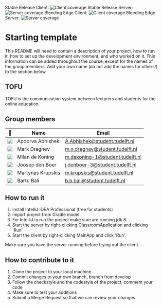Stable Release Client: ![Client coverage](https://gitlab.ewi.tudelft.nl/cse1105/2020-2021/team-repositories/oopp-group-54/repository-template/badges/master/coverage.svg?job=client-test)
Stable Release Server: ![Server coverage](https://gitlab.ewi.tudelft.nl/cse1105/2020-2021/team-repositories/oopp-group-54/repository-template/badges/master/coverage.svg?job=server-test)
Bleeding Edge Client: ![Client coverage](https://gitlab.ewi.tudelft.nl/cse1105/2020-2021/team-repositories/oopp-group-54/repository-template/badges/develop/coverage.svg?job=client-test)
Bleeding Edge Server: ![Server coverage](https://gitlab.ewi.tudelft.nl/cse1105/2020-2021/team-repositories/oopp-group-54/repository-template/badges/develop/coverage.svg?job=server-test)


# Starting template

This README will need to contain a description of your project, how to run it, how to set up the development environment, and who worked on it.
This information can be added throughout the course, except for the names of the group members.
Add your own name (do not add the names for others!) to the section below.

## TOFU
TOFU is the communication system between lecturers and students for the online education.

## Group members

| 📸 | Name | Email |
|---|---|---|
| ![](https://eu.ui-avatars.com/api/?name=AA&length=3&size=50&color=FFF&background=0D8ABC&font-size=0.325) | Apoorva Abhishek | A.Abhishek@student.tudelft.nl |
| ![](https://eu.ui-avatars.com/api/?name=MND&length=3&size=50&color=FFF&background=0D8ABC&font-size=0.325) | Mark Dragnev | m.n.dragnev@student.tudelft.nl |
| ![](https://eu.ui-avatars.com/api/?name=MK&length=3&size=50&color=FFF&background=0D8ABC&font-size=0.325) | Milan de Koning | m.dekoning-1@student.tudelft.nl |
| ![](https://eu.ui-avatars.com/api/?name=JB&length=3&size=50&color=FFF&background=0D8ABC&font-size=0.325) | Joosep den Boer | j.denboer-3@student.tudelft.nl |
| ![](https://eu.ui-avatars.com/api/?name=MK&length=3&size=50&color=FFF&background=0D8ABC&font-size=0.325) | Martynas Krupskis | m.krupskis@student.tudelft.nl
| ![](https://eu.ui-avatars.com/api/?name=BB&length=3&size=50&color=FFF&background=0D8ABC&font-size=0.325) | Bartu Bali | b.b.bali@student.tudelft.nl | 
<!-- Instructions (remove once assignment has been completed -->
<!-- - Add (only!) your own name to the table above (use Markdown formatting) -->
<!-- - Mention your *student* email address -->
<!-- - Preferably add a recognisable photo, otherwise add your GitLab photo -->
<!-- - (please make sure the photos have the same size) --> 

## How to run it
1. Install IntelliJ IDEA Professional (free for students)
2. Import project from Gradle model
3. For IntelliJ to run the project make sure are running jdk 8.
4. Start the server by right-clicking ClassroomApplication and clicking 'Run'
5. Start the client by right-clicking MainApp and click 'Run'.

Make sure you have the server running before trying out the client.
## How to contribute to it
1. Clone the project to your local machine
2. Commit changes to your own branch, branch from develop
3. Follow the checkstyle and the codestyle of the project, comment your code
4. Make sure to test your additions
3. Submit a Merge Request so that we can review your changes